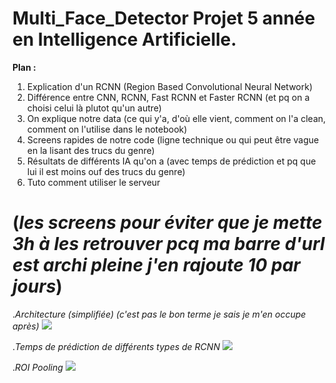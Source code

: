 # Multi_Face_Detector Projet 5 année en Intelligence Artificielle.

**Plan :**
  1. Explication d'un RCNN (Region Based Convolutional Neural Network)
  2. Différence entre CNN, RCNN, Fast RCNN et Faster RCNN (et pq on a choisi celui là plutot qu'un autre)
  3. On explique notre data (ce qui y'a, d'où elle vient, comment on l'a clean, comment on l'utilise dans le notebook)
  4. Screens rapides de notre code (ligne technique ou qui peut être vague en la lisant des trucs du genre)
  5. Résultats de différents IA qu'on a (avec temps de prédiction et pq que lui il est moins ouf des trucs du genre)
  6. Tuto comment utiliser le serveur

# (*les screens pour éviter que je mette 3h à les retrouver pcq ma barre d'url est archi pleine j'en rajoute 10 par jours*)
 .*Architecture (simplifiée) (c'est pas le bon terme je sais je m'en occupe après)*
![](https://miro.medium.com/max/875/1*pSnVmJCyQIRKHDPt3cfnXA.png)

 .*Temps de prédiction de différents types de RCNN*
![](https://miro.medium.com/max/875/1*4gGddZpKeNIPBoVxYECd5w.png)

 .*ROI Pooling*
![](https://deepsense.ai/wp-content/uploads/2017/02/roi_pooling-1.gif.pagespeed.ce.5V5mycIRNu.gif)
